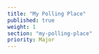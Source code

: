```yaml
---
title: "My Polling Place"
published: true
weight: 1
section: "my-polling-place"
priority: Major
---
```


